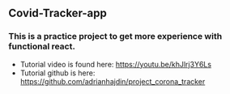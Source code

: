 ## Covid-Tracker-app

### This is a practice project to get more experience with functional react. 
 - Tutorial video is found here: https://youtu.be/khJlrj3Y6Ls
 - Tutorial github is here: https://github.com/adrianhajdin/project_corona_tracker
